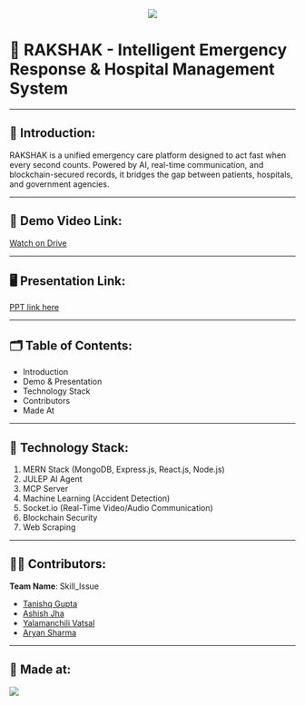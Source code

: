 <p align="center">
  <img src="https://postimage.me/images/2025/04/19/built-at-hack36.png"/>
</p>

# 🚨 RAKSHAK - Intelligent Emergency Response & Hospital Management System

---

## 🧭 Introduction:
RAKSHAK is a unified emergency care platform designed to act fast when every second counts. Powered by AI, real-time communication, and blockchain-secured records, it bridges the gap between patients, hospitals, and government agencies.

---

## 🎥 Demo Video Link:
[Watch on Drive](https://drive.google.com/file/d/160wYOUIgoNf-6pqa0bPzcl-A5AebA5Po/view?usp=sharing)

---

## 🖥 Presentation Link:
[PPT link here](https://docs.google.com/presentation/d/1QzrS343LTiy1n5ciA5V6mPJntBJTBVLSHBSJ2gxz52o/edit?usp=sharing
)

---

## 🗂 Table of Contents:
- Introduction
- Demo & Presentation
- Technology Stack
- Contributors
- Made At

---

## 🧪 Technology Stack:
1. MERN Stack (MongoDB, Express.js, React.js, Node.js)  
2. JULEP AI Agent  
3. MCP Server  
4. Machine Learning (Accident Detection)  
5. Socket.io (Real-Time Video/Audio Communication)  
6. Blockchain Security  
7. Web Scraping  

---

## 👨‍💻 Contributors:
**Team Name**: Skill_Issue

- [Tanishq Gupta](https://github.com/StormShadow26)
- [Ashish Jha](https://github.com/ashishjha20)
- [Yalamanchili Vatsal](https://github.com/YVATSAL)
- [Aryan Sharma](https://github.com/1aryansharma1)

---

## 🏁 Made at:
<p align="left">
  <img src="https://postimage.me/images/2025/04/19/built-at-hack36.png" />
</p>
